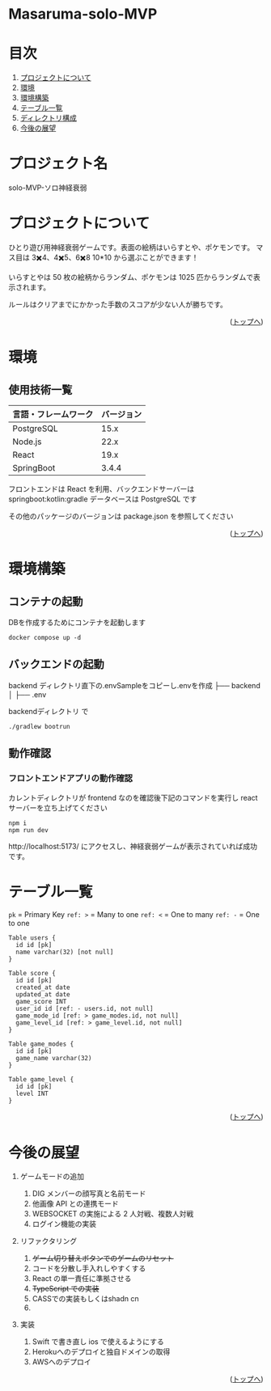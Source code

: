# Masaruma-solo-MVP

<div id="top"></div>

</p>

# 目次

1. [プロジェクトについて](#プロジェクトについて)
2. [環境](#環境)
3. [環境構築](#環境構築)
4. [テーブル一覧](#テーブル一覧)
5. [ディレクトリ構成](#ディレクトリ構成)
6. [今後の展望](#今後の展望)

<!-- プロジェクト名を記載 -->

# プロジェクト名

solo-MVP-ソロ神経衰弱

<!-- プロジェクトについて -->

# プロジェクトについて

ひとり遊び用神経衰弱ゲームです。表面の絵柄はいらすとや、ポケモンです。
マス目は 3✖️4、4✖️5、6✖️8 10*10 から選ぶことができます！

いらすとやは 50 枚の絵柄からランダム、ポケモンは 1025 匹からランダムで表示されます。

ルールはクリアまでにかかった手数のスコアが少ない人が勝ちです。

<p align="right">(<a href="#top">トップへ</a>)</p>

# 環境

<!-- 言語、フレームワーク、ミドルウェア、インフラの一覧とバージョンを記載 -->

## 使用技術一覧

<!-- シールド一覧 -->
<!-- 該当するプロジェクトの中から任意のものを選ぶ-->

[//]: # (<p style="display: inline">)

[//]: # (  <!-- フロントエンドのフレームワーク一覧 -->)

[//]: # (<img src="https://img.shields.io/badge/-Html5-E34F26.svg?logo=html5&style=plastic">)

[//]: # (<img src="https://img.shields.io/badge/-Css3-1572B6.svg?logo=css3&style=plastic">)

[//]: # (<img src="https://img.shields.io/badge/-Javascript-F7DF1E.svg?logo=javascript&style=plastic">)

[//]: # (<img src="https://img.shields.io/badge/-React-61DAFB.svg?logo=react&style=plastic">)

[//]: # (  <!-- バックエンドのフレームワーク一覧 -->)

[//]: # (  <!-- バックエンドの言語一覧 -->)

[//]: # (  <img src="https://img.shields.io/badge/-Node.js-339933.svg?logo=node.js&style=plastic">)

[//]: # (  <img src="https://img.shields.io/badge/-Postgresql-336791.svg?logo=postgresql&style=plastic">)

| 言語・フレームワーク | バージョン |
|------------|-------|
| PostgreSQL | 15.x  |
| Node.js    | 22.x  |
| React      | 19.x  |
| SpringBoot | 3.4.4  |

フロントエンドは React を利用、バックエンドサーバーは springboot:kotlin:gradle
データベースは PostgreSQL です

その他のパッケージのバージョンは package.json を参照してください

<p align="right">(<a href="#top">トップへ</a>)</p>

# 環境構築

<!-- コンテナの作成方法、パッケージのインストール方法など、開発環境構築に必要な情報を記載 -->


## コンテナの起動
DBを作成するためにコンテナを起動します

```
docker compose up -d
```


## バックエンドの起動
backend ディレクトリ直下の.envSampleをコピーし.envを作成
├── backend
│ ├── .env

 backendディレクトリ で
```
./gradlew bootrun
```


## 動作確認

### フロントエンドアプリの動作確認

カレントディレクトリが frontend なのを確認後下記のコマンドを実行し react サーバーを立ち上げてください

```
npm i
npm run dev
```

http://localhost:5173/ にアクセスし、神経衰弱ゲームが表示されていれば成功です。


# テーブル一覧

`pk` = Primary Key
`ref: >` = Many to one
`ref: <` = One to many
`ref: -` = One to one


```
Table users {
  id id [pk]
  name varchar(32) [not null]
}
```

```
Table score {
  id id [pk]
  created_at date
  updated_at date
  game_score INT
  user_id id [ref: - users.id, not null]
  game_mode_id [ref: > game_modes.id, not null]
  game_level_id [ref: > game_level.id, not null]
}
```


```
Table game_modes {
  id id [pk]
  game_name varchar(32)
}
```
```
Table game_level {
  id id [pk]
  level INT
}
```

<p align="right">(<a href="#top">トップへ</a>)</p>

# 今後の展望

1. ゲームモードの追加
    1. DIG メンバーの顔写真と名前モード
    2. 他画像 API との連携モード
    3. WEBSOCKET の実施による 2 人対戦、複数人対戦
    4. ログイン機能の実装
2. リファクタリング
    1. ~~ゲーム切り替えボタンでのゲームのリセット~~
    2. コードを分散し手入れしやすくする
    3. React の単一責任に準拠させる
    4. ~~TypeScript での実装~~
   5. CASSでの実装もしくはshadn cn
   6. 
3. 実装

    1. Swift で書き直し ios で使えるようにする
   2. Herokuへのデプロイと独自ドメインの取得
   3. AWSへのデプロイ
<p align="right">(<a href="#top">トップへ</a>)</p>
